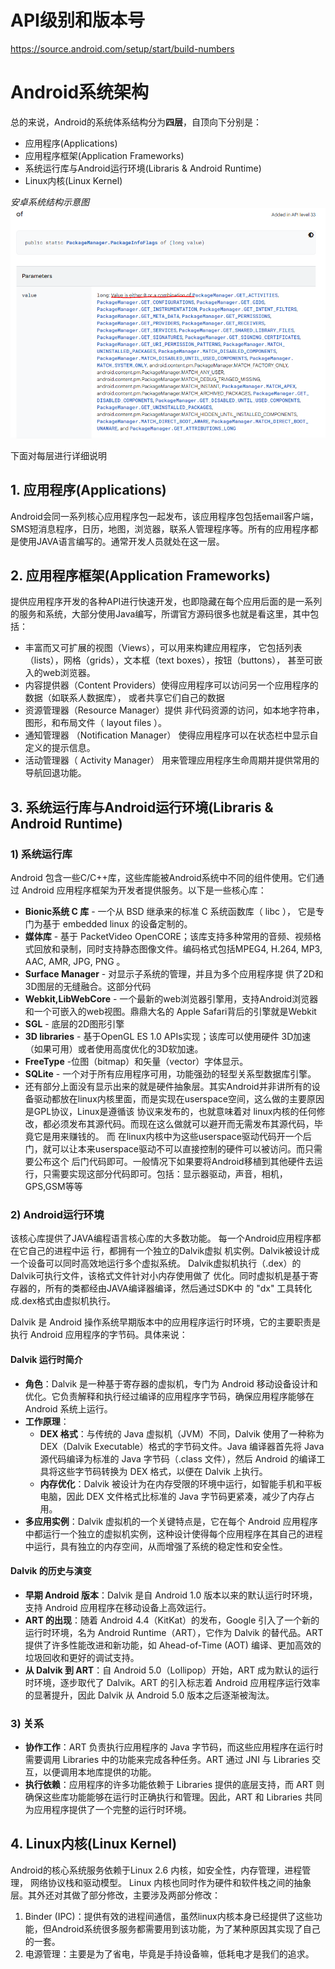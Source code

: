 # API级别和版本号

https://source.android.com/setup/start/build-numbers

# Android系统架构

总的来说，Android的系统体系结构分为**四层**，自顶向下分别是：

- 应用程序(Applications)
- 应用程序框架(Application Frameworks)
- 系统运行库与Android运行环境(Libraris & Android Runtime)
- Linux内核(Linux Kernel)

*安卓系统结构示意图*
![Android System Architecture](Android结构_imgs\7VensX8qqxd.png)

下面对每层进行详细说明

## 1. 应用程序(Applications)

Android会同一系列核心应用程序包一起发布，该应用程序包包括email客户端，SMS短消息程序，日历，地图，浏览器，联系人管理程序等。所有的应用程序都是使用JAVA语言编写的。通常开发人员就处在这一层。

## 2. 应用程序框架(Application Frameworks)

提供应用程序开发的各种API进行快速开发，也即隐藏在每个应用后面的是一系列的服务和系统，大部分使用Java编写，所谓官方源码很多也就是看这里，其中包括：

- 丰富而又可扩展的视图（Views），可以用来构建应用程序， 它包括列表（lists），网格（grids），文本框（text boxes），按钮（buttons）， 甚至可嵌入的web浏览器。
- 内容提供器（Content Providers）使得应用程序可以访问另一个应用程序的数据（如联系人数据库）， 或者共享它们自己的数据
- 资源管理器（Resource Manager）提供 非代码资源的访问，如本地字符串，图形，和布局文件（ layout files ）。
- 通知管理器 （Notification Manager） 使得应用程序可以在状态栏中显示自定义的提示信息。
- 活动管理器（ Activity Manager） 用来管理应用程序生命周期并提供常用的导航回退功能。

## 3. 系统运行库与Android运行环境(Libraris & Android Runtime)

### 1) 系统运行库

Android 包含一些C/C++库，这些库能被Android系统中不同的组件使用。它们通过 Android 应用程序框架为开发者提供服务。以下是一些核心库：

- **Bionic系统 C 库** - 一个从 BSD 继承来的标准 C 系统函数库（ libc ）， 它是专门为基于 embedded linux 的设备定制的。
- **媒体库** - 基于 PacketVideo OpenCORE；该库支持多种常用的音频、视频格式回放和录制，同时支持静态图像文件。编码格式包括MPEG4, H.264, MP3, AAC, AMR, JPG, PNG 。
- **Surface Manager** - 对显示子系统的管理，并且为多个应用程序提 供了2D和3D图层的无缝融合。这部分代码
- **Webkit,LibWebCore** - 一个最新的web浏览器引擎用，支持Android浏览器和一个可嵌入的web视图。鼎鼎大名的 Apple Safari背后的引擎就是Webkit
- **SGL** - 底层的2D图形引擎
- **3D libraries** - 基于OpenGL ES 1.0 APIs实现；该库可以使用硬件 3D加速（如果可用）或者使用高度优化的3D软加速。
- **FreeType** -位图（bitmap）和矢量（vector）字体显示。
- **SQLite** - 一个对于所有应用程序可用，功能强劲的轻型关系型数据库引擎。
- 还有部分上面没有显示出来的就是硬件抽象层。其实Android并非讲所有的设备驱动都放在linux内核里面，而是实现在userspace空间，这么做的主要原因是GPL协议，Linux是遵循该 协议来发布的，也就意味着对 linux内核的任何修改，都必须发布其源代码。而现在这么做就可以避开而无需发布其源代码，毕竟它是用来赚钱的。 而 在linux内核中为这些userspace驱动代码开一个后门，就可以让本来userspace驱动不可以直接控制的硬件可以被访问。而只需要公布这个 后门代码即可。一般情况下如果要将Android移植到其他硬件去运行，只需要实现这部分代码即可。包括：显示器驱动，声音，相机，GPS,GSM等等

### 2) Android运行环境

该核心库提供了JAVA编程语言核心库的大多数功能。
每一个Android应用程序都在它自己的进程中运 行，都拥有一个独立的Dalvik虚拟 机实例。Dalvik被设计成一个设备可以同时高效地运行多个虚拟系统。 Dalvik虚拟机执行（.dex）的Dalvik可执行文件，该格式文件针对小内存使用做了 优化。同时虚拟机是基于寄存器的，所有的类都经由JAVA编译器编译，然后通过SDK中 的 "dx" 工具转化成.dex格式由虚拟机执行。

Dalvik 是 Android 操作系统早期版本中的应用程序运行时环境，它的主要职责是执行 Android 应用程序的字节码。具体来说：

#### **Dalvik 运行时简介**

- **角色**：Dalvik 是一种基于寄存器的虚拟机，专门为 Android 移动设备设计和优化。它负责解释和执行经过编译的应用程序字节码，确保应用程序能够在 Android 系统上运行。
- **工作原理**：
  - **DEX 格式**：与传统的 Java 虚拟机（JVM）不同，Dalvik 使用了一种称为 DEX（Dalvik Executable）格式的字节码文件。Java 编译器首先将 Java 源代码编译为标准的 Java 字节码（.class 文件），然后 Android 的编译工具将这些字节码转换为 DEX 格式，以便在 Dalvik 上执行。
  - **内存优化**：Dalvik 被设计为在内存受限的环境中运行，如智能手机和平板电脑，因此 DEX 文件格式比标准的 Java 字节码更紧凑，减少了内存占用。
- **多应用实例**：Dalvik 虚拟机的一个关键特点是，它在每个 Android 应用程序中都运行一个独立的虚拟机实例，这种设计使得每个应用程序在其自己的进程中运行，具有独立的内存空间，从而增强了系统的稳定性和安全性。

#### **Dalvik 的历史与演变**

- **早期 Android 版本**：Dalvik 是自 Android 1.0 版本以来的默认运行时环境，支持 Android 应用程序在移动设备上高效运行。
- **ART 的出现**：随着 Android 4.4（KitKat）的发布，Google 引入了一个新的运行时环境，名为 Android Runtime（ART），它作为 Dalvik 的替代品。ART 提供了许多性能改进和新功能，如 Ahead-of-Time (AOT) 编译、更加高效的垃圾回收和更好的调试支持。
- **从 Dalvik 到 ART**：自 Android 5.0（Lollipop）开始，ART 成为默认的运行时环境，逐步取代了 Dalvik。ART 的引入标志着 Android 应用程序运行效率的显著提升，因此 Dalvik 从 Android 5.0 版本之后逐渐被淘汰。

### **3) 关系**

- **协作工作**：ART 负责执行应用程序的 Java 字节码，而这些应用程序在运行时需要调用 Libraries 中的功能来完成各种任务。ART 通过 JNI 与 Libraries 交互，以便调用本地库提供的功能。
- **执行依赖**：应用程序的许多功能依赖于 Libraries 提供的底层支持，而 ART 则确保这些库功能能够在运行时正确执行和管理。因此，ART 和 Libraries 共同为应用程序提供了一个完整的运行时环境。

## 4. Linux内核(Linux Kernel)

Android的核心系统服务依赖于Linux 2.6 内核，如安全性，内存管理，进程管理， 网络协议栈和驱动模型。 Linux 内核也同时作为硬件和软件栈之间的抽象层。其外还对其做了部分修改，主要涉及两部分修改：

1. Binder (IPC)：提供有效的进程间通信，虽然linux内核本身已经提供了这些功能，但Android系统很多服务都需要用到该功能，为了某种原因其实现了自己的一套。
2. 电源管理：主要是为了省电，毕竟是手持设备嘛，低耗电才是我们的追求。

